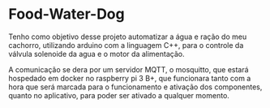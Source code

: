 # Food-Water-Dog
Tenho como objetivo desse projeto automatizar a água e ração do meu cachorro, utilizando arduino com a linguagem C++, para o controle da válvula solenoide da agua e o motor da alimentação.

A comunicação se dera por um servidor MQTT, o mosquitto, que estará hospedado em docker no raspberry pi 3 B+, que funcionara tanto com a hora que será marcada para o funcionamento e ativação dos componentes, quanto no aplicativo, para poder ser ativado a qualquer momento.
